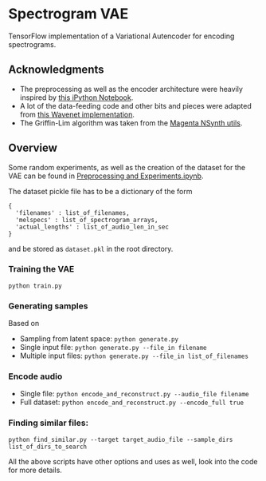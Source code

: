 # Spectrogram VAE
TensorFlow implementation of a Variational Autencoder for encoding spectrograms.

## Acknowledgments
* The preprocessing as well as the encoder architecture were heavily inspired by [this iPython Notebook](https://gist.github.com/naotokui/a2b331dd206b13a70800e862cfe7da3c).
* A lot of the data-feeding code and other bits and pieces were adapted from [this Wavenet implementation](https://github.com/ibab/tensorflow-wavenet).
* The Griffin-Lim algorithm was taken from the [Magenta NSynth utils](https://github.com/tensorflow/magenta/blob/master/magenta/models/nsynth/utils.py).

## Overview
Some random experiments, as well as the creation of the dataset for the VAE can be found in [Preprocessing and Experiments.ipynb](https://github.com/maxfrenzel/SpectrogramVAE/blob/master/Preprocessing%20and%20Experiments.ipynb).

The dataset pickle file has to be a dictionary of the form
```
{
  'filenames' : list_of_filenames,
  'melspecs' : list_of_spectrogram_arrays,
  'actual_lengths' : list_of_audio_len_in_sec
}
```
and be stored as `dataset.pkl` in the root directory.

### Training the VAE 
```python train.py```

### Generating samples 
Based on
* Sampling from latent space: `python generate.py`
* Single input file: `python generate.py --file_in filename`
* Multiple input files: `python generate.py --file_in list_of_filenames`

### Encode audio
* Single file: `python encode_and_reconstruct.py --audio_file filename`
* Full dataset: `python encode_and_reconstruct.py --encode_full true`

### Finding similar files:
```
python find_similar.py --target target_audio_file --sample_dirs list_of_dirs_to_search
```

All the above scripts have other options and uses as well, look into the code for more details.
